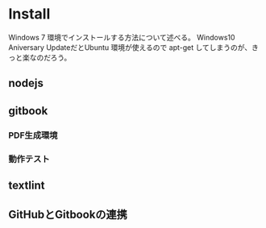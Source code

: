 # Install

Windows 7 環境でインストールする方法について述べる。
Windows10 Aniversary UpdateだとUbuntu 環境が使えるので
apt-get してしまうのが、きっと楽なのだろう。

## nodejs

## gitbook

### PDF生成環境

### 動作テスト

## textlint

## GitHubとGitbookの連携

